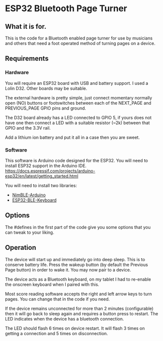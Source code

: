 # ESP32 Bluetooth Page Turner

## What it is for.
This is the code for a Bluetooth enabled page turner for use by musicians and
others that need a foot operated method of turning pages on a device.

## Requirements
### Hardware
You will require an ESP32 board with USB and battery support.
I used a Lolin D32. Other boards may be suitable.

The external hardware is pretty simple, just connect momentary normally open (NO)
buttons or footswitches between each of the NEXT_PAGE and PREVIOUS_PAGE GPIO
pins and ground.

The D32 board already has a LED connected to GPIO 5, if yours does not
have one then connect a LED with a suitable resistor (~2k) between that GPIO
and the 3.3V rail.

Add a lithium ion battery and put it all in a case then you are sweet.

### Software
This software is Arduino code designed for the ESP32.
You will need to install ESP32 support in the Arduino IDE.
<https://docs.espressif.com/projects/arduino-esp32/en/latest/getting_started.html>

You will need to install two libraries:
 * [NimBLE-Arduino](https://github.com/h2zero/NimBLE-Arduino/tree/release/1.4)
 * [ESP32-BLE-Keyboard](https://github.com/T-vK/ESP32-BLE-Keyboard)

## Options
The #defines in the first part of the code give you some options that you can
tweak to your liking.

## Operation
The device will start up and immediately go into deep sleep. This is to conserve
battery life. Press the wakeup button (by default the Previous Page button) in
order to wake it. You may now pair to a device.

The device acts as a Bluetooth keyboard, on my tablet I had to re-enable the
onscreen keyboard when I paired with this.

Most score reading software accepts the right and left arrow keys to turn pages.
You can change that in the code if you need.

If the device remains unconnected for more than 2 minutes (configurable) then
it will go back to sleep again and requires a button press to restart. The
LED indicates when the device has a bluetooth connection.

The LED should flash 6 times on device restart. It will flash 3 times on getting a 
connection and 5 times on disconnection. 

